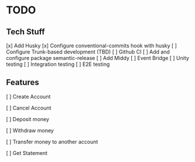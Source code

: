 # TODO
## Tech Stuff

[x] Add Husky
[x] Configure conventional-commits hook with husky
[ ] Configure Trunk-based development (TBD)
[ ] Github CI
[ ] Add and configure package semantic-release
[ ] Add Middy
[ ] Event Bridge
[ ] Unity testing
[ ] Integration testing
[ ] E2E testing



## Features
[ ] Create Account

[ ] Cancel Account

[ ] Deposit money

[ ] Withdraw money

[ ] Transfer money to another account

[ ] Get Statement
